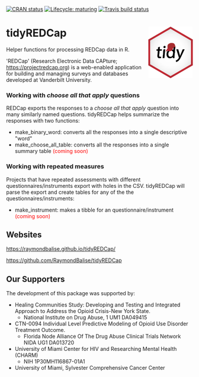   <!-- badges: start -->
  [![CRAN status](https://www.r-pkg.org/badges/version/tidyREDCap)](https://CRAN.R-project.org/package=tidyREDCap)
  [![Lifecycle: maturing](https://img.shields.io/badge/lifecycle-maturing-blue.svg)](https://www.tidyverse.org/lifecycle/#maturing)
  [![Travis build status](https://travis-ci.org/RaymondBalise/tidyREDCap.svg?branch=master)](https://travis-ci.org/RaymondBalise/tidyREDCap)
  <!-- badges: end -->

# tidyREDCap <a href='https://raymondbalise.github.io/tidyREDCap/'><img src='man/figures/logo.png' align="right" height="139" /></a>

Helper functions for processing REDCap data in R. 

'REDCap' (Research Electronic Data CAPture; <https://projectredcap.org>) is a web-enabled application for building and managing surveys and databases developed at Vanderbilt University.

### Working with <i>choose all that apply</i> questions

REDCap exports the responses to a <i>choose all that apply</i> question into many similarly named questions.  tidyREDCap helps summarize the responses with two functions:

* make_binary_word: converts all the responses into a single descriptive "word"
* make_choose_all_table: converts all the responses into a single summary table <font color="red">(coming soon)</font>

### Working with repeated measures

Projects that have repeated assessments with different questionnaires/instruments export with holes in the CSV.  tidyREDCap will parse the export and create tables for any of the the questionnaires/instruments:

* make_instrument: makes a tibble for an questionnaire/instrument <font color="red">(coming soon)</font>

## Websites
https://raymondbalise.github.io/tidyREDCap/

https://github.com/RaymondBalise/tidyREDCap

## Our Supporters
The development of this package was supported by:

* Healing Communities Study: Developing and Testing and Integrated Approach to Address the Opioid Crisis-New York State. 
    * National Institute on Drug Abuse, 1 UM1 DA049415
* CTN-0094 Individual Level Predictive Modeling of Opioid Use Disorder Treatment Outcome.  
    * Florida Node Alliance Of The Drug Abuse Clinical Trials Network  NIDA UG1 DA013720
* University of Miami Center for HIV and Researching Mental Health (CHARM)
    * NIH	1P30MH116867-01A1
* University of Miami, Sylvester Comprehensive Cancer Center
